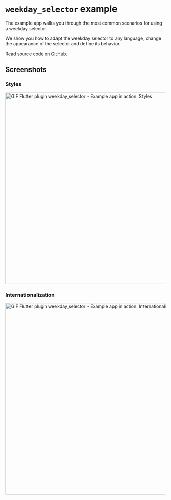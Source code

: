 # `weekday_selector` example

The example app walks you through the most common scenarios for using a weekday selector.

We show you how to adapt the weekday selector to any language, change the appearance of the selector and define its behavior.

Read source code on [GitHub](https://github.com/smaho-engineering/weekday_selector/blob/master/example/lib/main.dart).

## Screenshots

### Styles

<img src="https://github.com/smaho-engineering/weekday_selector/blob/master/example/assets/styles.gif?raw=true" alt="GIF Flutter plugin weekday_selector - Example app in action: Styles" height="600"/>

### Internationalization

<img src="https://github.com/smaho-engineering/weekday_selector/blob/master/example/assets/intl.gif?raw=true" alt="GIF Flutter plugin weekday_selector - Example app in action: Internationalization" height="600"/>


